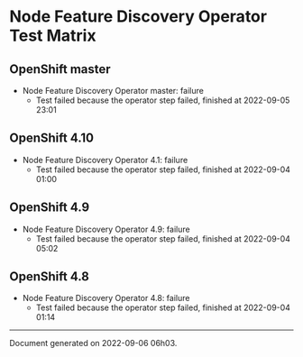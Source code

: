 
Node Feature Discovery Operator Test Matrix
===========================================

OpenShift master
----------------



* Node Feature Discovery Operator master: failure
  - Test failed because the operator step failed, finished at 2022-09-05 23:01






OpenShift 4.10
--------------



* Node Feature Discovery Operator 4.1: failure
  - Test failed because the operator step failed, finished at 2022-09-04 01:00






OpenShift 4.9
-------------



* Node Feature Discovery Operator 4.9: failure
  - Test failed because the operator step failed, finished at 2022-09-04 05:02






OpenShift 4.8
-------------



* Node Feature Discovery Operator 4.8: failure
  - Test failed because the operator step failed, finished at 2022-09-04 01:14






---
Document generated on 2022-09-06 06h03.
